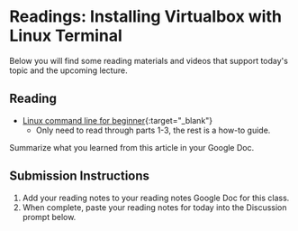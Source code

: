 # Readings: Installing Virtualbox with Linux Terminal 

Below you will find some reading materials and videos that support today's topic and the upcoming lecture.

## Reading

- [Linux command line for beginner](https://ubuntu.com/tutorials/command-line-for-beginners#1-overview){:target="_blank"}
  - Only need to read through parts 1-3, the rest is a how-to guide. 

Summarize what you learned from this article in your Google Doc.

## Submission Instructions

1. Add your reading notes to your reading notes Google Doc for this class.
1. When complete, paste your reading notes for today into the Discussion prompt below.
